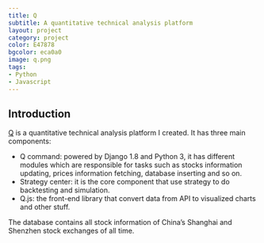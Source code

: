 ```yaml
---
title: Q
subtitle: A quantitative technical analysis platform
layout: project
category: project
color: E47878
bgcolor: eca0a0
image: q.png
tags:
- Python
- Javascript
---
```


## Introduction

[Q][1] is a quantitative technical analysis platform I created. It has three main components:

- Q command: powered by Django 1.8 and Python 3, it has different modules which are responsible for tasks such as stocks information updating, prices information fetching, database inserting and so on.
- Strategy center: it is the core component that use strategy to do backtesting and simulation.
- Q.js: the front-end library that convert data from API to visualized charts and other stuff.

The database contains all stock information of China’s Shanghai and Shenzhen stock exchanges of all time.

[1]: http://q.liuhao.im